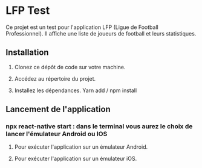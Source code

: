 # LFP Test

Ce projet est un test pour l'application LFP (Ligue de Football Professionnel). Il affiche une liste de joueurs de football et leurs statistiques.

## Installation

1. Clonez ce dépôt de code sur votre machine.

2. Accédez au répertoire du projet.

3. Installez les dépendances.
    Yarn add / npm install 

## Lancement de l'application

### npx react-native start : dans le terminal vous aurez le choix de lancer l'émulateur Android ou IOS 

1. Pour exécuter l'application sur un émulateur Android.

2. Pour exécuter l'application sur un émulateur iOS.


